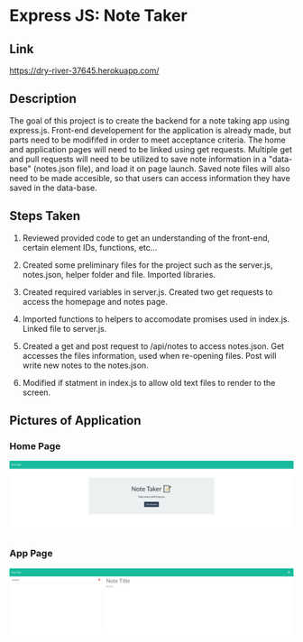 # Express JS: Note Taker

## Link

https://dry-river-37645.herokuapp.com/

## Description
The goal of this project is to create the backend for a note taking app using express.js.  Front-end developement for the application is already made, but parts need to be modififed in order to meet acceptance criteria.  The home and application pages will need to be linked using get requests.  Multiple get and pull requests will need to be utilized to save note information in a "data-base" (notes.json file), and load it on page launch.  Saved note files will also need to be made accesible, so that users can access information they have saved in the data-base.  

## Steps Taken

1.  Reviewed provided code to get an understanding of the front-end, certain element IDs, functions, etc...

2.  Created some preliminary files for the project such as the server.js, notes.json, helper folder and file.  Imported libraries.

3.  Created required variables in server.js.  Created two get requests to access the homepage and notes page.

4.  Imported functions to helpers to accomodate promises used in index.js.  Linked file to server.js.

5.  Created a get and post request to /api/notes to access notes.json.  Get accesses the files information, used when re-opening files.  Post will write new notes to the notes.json.

6.  Modified if statment in index.js to allow old text files to render to the screen.

## Pictures of Application

### Home Page
![Picture of Home Page](./public/assets/pictures/Note-Taker-Home-Page.png)

### App Page
![Picture of App Page](./public/assets/pictures/Note-Taker-App-Page.png)